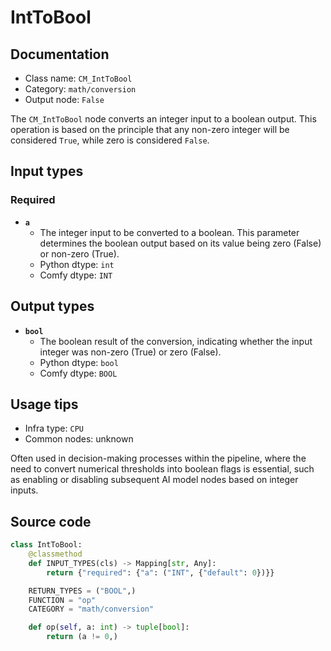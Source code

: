 # IntToBool
## Documentation
- Class name: `CM_IntToBool`
- Category: `math/conversion`
- Output node: `False`

The `CM_IntToBool` node converts an integer input to a boolean output. This operation is based on the principle that any non-zero integer will be considered `True`, while zero is considered `False`.
## Input types
### Required
- **`a`**
    - The integer input to be converted to a boolean. This parameter determines the boolean output based on its value being zero (False) or non-zero (True).
    - Python dtype: `int`
    - Comfy dtype: `INT`
## Output types
- **`bool`**
    - The boolean result of the conversion, indicating whether the input integer was non-zero (True) or zero (False).
    - Python dtype: `bool`
    - Comfy dtype: `BOOL`
## Usage tips
- Infra type: `CPU`
- Common nodes: unknown

Often used in decision-making processes within the pipeline, where the need to convert numerical thresholds into boolean flags is essential, such as enabling or disabling subsequent AI model nodes based on integer inputs.
## Source code
```python
class IntToBool:
    @classmethod
    def INPUT_TYPES(cls) -> Mapping[str, Any]:
        return {"required": {"a": ("INT", {"default": 0})}}

    RETURN_TYPES = ("BOOL",)
    FUNCTION = "op"
    CATEGORY = "math/conversion"

    def op(self, a: int) -> tuple[bool]:
        return (a != 0,)

```
